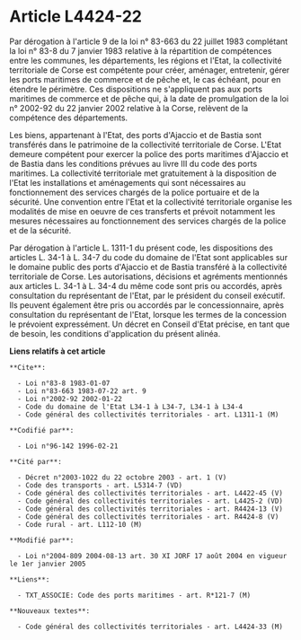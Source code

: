 # Article L4424-22

Par dérogation à l'article 9 de la loi n° 83-663 du 22 juillet 1983 complétant la loi n° 83-8 du 7 janvier 1983 relative à la
répartition de compétences entre les communes, les départements, les régions et l'Etat, la collectivité territoriale de Corse
est compétente pour créer, aménager, entretenir, gérer les ports maritimes de commerce et de pêche et, le cas échéant, pour
en étendre le périmètre. Ces dispositions ne s'appliquent pas aux ports maritimes de commerce et de pêche qui, à la date de
promulgation de la loi n° 2002-92 du 22 janvier 2002 relative à la Corse, relèvent de la compétence des départements.

Les biens, appartenant à l'Etat, des ports d'Ajaccio et de Bastia sont transférés dans le patrimoine de la collectivité
territoriale de Corse. L'Etat demeure compétent pour exercer la police des ports maritimes d'Ajaccio et de Bastia dans les
conditions prévues au livre III du code des ports maritimes. La collectivité territoriale met gratuitement à la disposition
de l'Etat les installations et aménagements qui sont nécessaires au fonctionnement des services chargés de la police
portuaire et de la sécurité. Une convention entre l'Etat et la collectivité territoriale organise les modalités de mise en
oeuvre de ces transferts et prévoit notamment les mesures nécessaires au fonctionnement des services chargés de la police et
de la sécurité.

Par dérogation à l'article L. 1311-1 du présent code, les dispositions des articles L. 34-1 à L. 34-7 du code du domaine de
l'Etat sont applicables sur le domaine public des ports d'Ajaccio et de Bastia transféré à la collectivité territoriale de
Corse. Les autorisations, décisions et agréments mentionnés aux articles L. 34-1 à L. 34-4 du même code sont pris ou
accordés, après consultation du représentant de l'Etat, par le président du conseil exécutif. Ils peuvent également être pris
ou accordés par le concessionnaire, après consultation du représentant de l'Etat, lorsque les termes de la concession le
prévoient expressément. Un décret en Conseil d'Etat précise, en tant que de besoin, les conditions d'application du présent
alinéa.

**Liens relatifs à cet article**

	**Cite**:

	  - Loi n°83-8 1983-01-07
	  - Loi n°83-663 1983-07-22 art. 9
	  - Loi n°2002-92 2002-01-22
	  - Code du domaine de l'Etat L34-1 à L34-7, L34-1 à L34-4
	  - Code général des collectivités territoriales - art. L1311-1 (M)

	**Codifié par**:

	  - Loi n°96-142 1996-02-21

	**Cité par**:

	  - Décret n°2003-1022 du 22 octobre 2003 - art. 1 (V)
	  - Code des transports - art. L5314-7 (VD)
	  - Code général des collectivités territoriales - art. L4422-45 (V)
	  - Code général des collectivités territoriales - art. L4425-2 (VD)
	  - Code général des collectivités territoriales - art. R4424-13 (V)
	  - Code général des collectivités territoriales - art. R4424-8 (V)
	  - Code rural - art. L112-10 (M)

	**Modifié par**:

	  - Loi n°2004-809 2004-08-13 art. 30 XI JORF 17 août 2004 en vigueur le 1er janvier 2005

	**Liens**:

	  - TXT_ASSOCIE: Code des ports maritimes - art. R*121-7 (M)

	**Nouveaux textes**:

	  - Code général des collectivités territoriales - art. L4424-33 (M)
